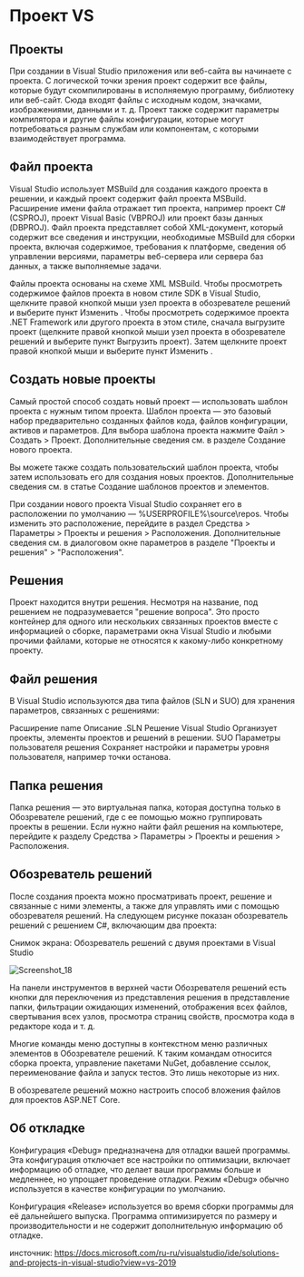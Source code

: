 # Проект VS

## Проекты

При создании в Visual Studio приложения или веб-сайта вы начинаете с проекта.
С логической точки зрения проект содержит все файлы,
которые будут скомпилированы в исполняемую программу,
библиотеку или веб-сайт. Сюда входят файлы с исходным кодом, значками, изображениями, данными и т. д.
Проект также содержит параметры компилятора и другие файлы конфигурации, которые могут потребоваться разным службам или компонентам,
с которыми взаимодействует программа.

## Файл проекта

Visual Studio использует MSBuild для создания каждого проекта в решении, и каждый проект содержит файл проекта MSBuild.
Расширение имени файла отражает тип проекта, например проект C# (CSPROJ), проект Visual Basic (VBPROJ) или проект базы данных (DBPROJ).
Файл проекта представляет собой XML-документ, который содержит все сведения и инструкции,
необходимые MSBuild для сборки проекта, включая содержимое, требования к платформе, сведения об управлении версиями,
параметры веб-сервера или сервера баз данных, а также выполняемые задачи.

Файлы проекта основаны на схеме XML MSBuild.
Чтобы просмотреть содержимое файлов проекта в новом стиле SDK в Visual Studio,
щелкните правой кнопкой мыши узел проекта в обозревателе решений и выберите пункт Изменить <projectname>.
Чтобы просмотреть содержимое проекта .NET Framework или другого проекта в этом стиле,
сначала выгрузите проект (щелкните правой кнопкой мыши узел проекта в обозревателе решений и выберите пункт Выгрузить проект).
Затем щелкните проект правой кнопкой мыши и выберите пункт Изменить <projectname> .

## Создать новые проекты

Самый простой способ создать новый проект — использовать шаблон проекта с нужным типом проекта.
Шаблон проекта — это базовый набор предварительно созданных файлов кода, файлов конфигурации, активов и параметров.
Для выбора шаблона проекта нажмите Файл > Создать > Проект. Дополнительные сведения см. в разделе Создание нового проекта.

Вы можете также создать пользовательский шаблон проекта, чтобы затем использовать его для создания новых проектов.
Дополнительные сведения см. в статье Создание шаблонов проектов и элементов.

При создании нового проекта Visual Studio сохраняет его в расположении по умолчанию — %USERPROFILE%\source\repos.
Чтобы изменить это расположение, перейдите в раздел Средства > Параметры > Проекты и решения > Расположения.
Дополнительные сведения см. в диалоговом окне параметров в разделе "Проекты и решения" > "Расположения".

## Решения

Проект находится внутри решения. Несмотря на название, под решением не подразумевается "решение вопроса".
Это просто контейнер для одного или нескольких связанных проектов вместе с информацией о сборке,
параметрами окна Visual Studio и любыми прочими файлами, которые не относятся к какому-либо конкретному проекту.

## Файл решения

В Visual Studio используются два типа файлов (SLN и SUO) для хранения параметров, связанных с решениями:

Расширение	             name	                                 Описание
.SLN	                   Решение Visual Studio	               Организует проекты, элементы проектов и решений в решении.
SUO	                     Параметры пользователя решения	       Сохраняет настройки и параметры уровня пользователя, например точки останова.

## Папка решения

Папка решения — это виртуальная папка, которая доступна только в Обозревателе решений,
где с ее помощью можно группировать проекты в решении. Если нужно найти файл решения на компьютере,
перейдите к разделу Средства > Параметры > Проекты и решения > Расположения.

## Обозреватель решений

После создания проекта можно просматривать проект, решение и связанные с ними элементы, а также для управлять ими с помощью обозревателя решений.
На следующем рисунке показан обозреватель решений с решением C#, включающим два проекта:

Снимок экрана: Обозреватель решений с двумя проектами в Visual Studio
  
![Screenshot_18](https://user-images.githubusercontent.com/97575881/149272166-3932f477-5f0d-47aa-9f85-23c25f5646d4.png)

На панели инструментов в верхней части Обозревателя решений есть кнопки для переключения из представления решения в представление папки,
фильтрации ожидающих изменений, отображения всех файлов, свертывания всех узлов, просмотра страниц свойств, просмотра кода в редакторе кода и т. д.

Многие команды меню доступны в контекстном меню различных элементов в Обозревателе решений.
К таким командам относится сборка проекта, управление пакетами NuGet, добавление ссылок, переименование файла и запуск тестов.
Это лишь некоторые из них.

В обозревателе решений можно настроить способ вложения файлов для проектов ASP.NET Core.
  
## Об откладке
  Конфигурация «Debug» предназначена для отладки вашей программы. Эта конфигурация отключает все настройки по оптимизации, включает информацию об отладке, что делает ваши программы больше и медленнее, но упрощает проведение отладки. Режим «Debug» обычно используется в качестве конфигурации по умолчанию.

   Конфигурация «Release» используется во время сборки программы для её дальнейшего выпуска. Программа оптимизируется по размеру и производительности и не содержит дополнительную информацию об отладке.

инсточник: https://docs.microsoft.com/ru-ru/visualstudio/ide/solutions-and-projects-in-visual-studio?view=vs-2019
